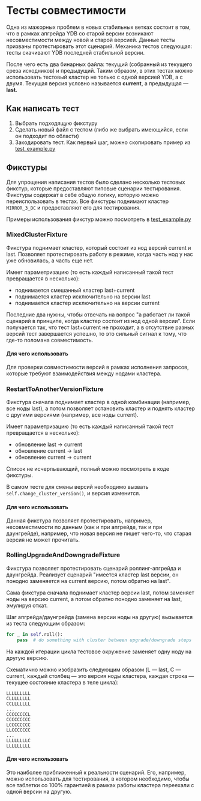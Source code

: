 # Тесты совместимости

Одна из мажорных проблем в новых стабильных ветках состоит в том, что в рамках апгрейда YDB со старой версии возникают несовместимости между новой и старой версией. Данные тесты призваны протестировать этот сценарий. Механика тестов следующая: тесты скачивают YDB последней стабильной версии.

После чего есть два бинарных файла: текущий (собранный из текущего среза исходников) и предыдущий. Таким образом, в этих тестах можно использовать тестовый кластер не только с одной версией YDB, а с двумя. Текущая версия условно называется **current**, а предыдущая — **last**.

## Как написать тест

1. Выбрать подходящую фикстуру
2. Сделать новый файл с тестом (либо же выбрать имеющийся, если он подходит по области)
3. Закодировать тест. Как первый шаг, можно скопировать пример из [test_example.py](test_example.py)

## Фикстуры

Для упрощения написания тестов было сделано несколько тестовых фикстур, которые предоставляют типовые сценарии тестирования. Фикстуры содержат в себе общую логику, которую можно переиспользовать в тестах. Все фикстуры поднимают кластер `MIRROR_3_DC` и предоставляют его для тестирования.

Примеры использования фикстур можно посмотреть в [test_example.py](test_example.py)

### MixedClusterFixture

Фикстура поднимает кластер, который состоит из нод версий current и last. Позволяет протестировать работу в режиме, когда часть нод у нас уже обновилась, а часть еще нет.

Имеет параметризацию (то есть каждый написанный такой тест превращается в несколько):
- поднимается смешанный кластер last+current
- поднимается кластер исключительно на версии last
- поднимается кластер исключительно на версии current

Последние два нужны, чтобы отвечать на вопрос "а работает ли такой сценарий в принципе, когда кластер состоит из нод одной версии". Если получается так, что тест last+current не проходит, а в отсутствие разных версий тест завершается успешно, то это сильный сигнал к тому, что где-то поломана совместимость.

#### Для чего использовать

Для проверки совместимости версий в рамках исполнения запросов, которые требуют взаимодействия между нодами кластера.

### RestartToAnotherVersionFixture

Фикстура сначала поднимает кластер в одной комбинации (например, все ноды last), а потом позволяет остановить кластер и поднять кластер с другими версиями (например, все ноды current).

Имеет параметризацию (то есть каждый написанный такой тест превращается в несколько):
- обновление last → current
- обновление current → last
- обновление current → current

Список не исчерпывающий, полный можно посмотреть в коде фикстуры.

В самом тесте для смены версий необходимо вызвать `self.change_cluster_version()`, и версия изменится.

#### Для чего использовать

Данная фикстура позволяет протестировать, например, несовместимости по данным (как и при апгрейде, так и при даунгрейде), например, что новая версия не пишет чего-то, что старая версия не может прочитать.

### RollingUpgradeAndDowngradeFixture

Фикстура позволяет протестировать сценарий роллинг-апгрейда и даунгрейда. Реализует сценарий "имеется кластер last версии, он понодно заменяется на current версию, потом обратно на last".

Сама фикстура сначала поднимает кластер версии last, потом заменяет ноды на версию current, а потом обратно понодно заменяет на last, эмулируя откат.

Шаг апгрейда/даунгрейда (замена версии ноды на другую) вызывается из теста следующим образом:

```python
for _ in self.roll():
    pass  # do something with cluster between upgrade/downgrade steps
```

На каждой итерации цикла тестовое окружение заменяет одну ноду на другую версию.

Схематично можно изобразить следующим образом (L — last, C — current, каждый столбец — это версия ноды кластера, каждая строка — текущее состояние кластера в теле цикла):

```
LLLLLLLLL
CLLLLLLLL
CCLLLLLLL
...
CCCCCCCCL
CCCCCCCCC
LCCCCCCCC
LLCCCCCCC
...
LLLLLLLLC
LLLLLLLLL
```

#### Для чего использовать

Это наиболее приближенный к реальности сценарий. Его, например, можно использовать для тестирования, в котором необходимо, чтобы все таблетки со 100% гарантией в рамках работы кластера переехали с одной версии на другую.
